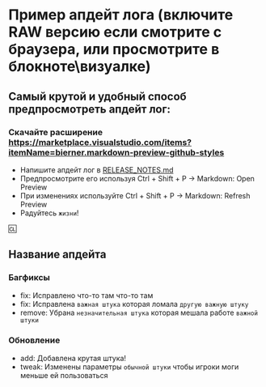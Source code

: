 # Пример апдейт лога (включите RAW версию если смотрите с браузера, или просмотрите в блокноте\визуалке)

## Самый крутой и удобный способ предпросмотреть апдейт лог:

### Скачайте расширение <https://marketplace.visualstudio.com/items?itemName=bierner.markdown-preview-github-styles>

- Напишите апдейт лог в [RELEASE_NOTES.md](RELEASE_NOTES.md)
- Предпросмотрите его используя Ctrl + Shift + P -> Markdown: Open Preview
- При изменениях используйте Ctrl + Shift + P -> Markdown: Refresh Preview
- Радуйтесь `жизни`!

<!--
Здесь вы ДОЛЖНЫ написать список изменений, который будет автоматически добавлен в игру, когда ваш PR будет принят.

В журнал изменений следует помещать только то, что действительно важно игрокам.

В списке изменений тип значка не является часть предложения, поэтому явно указывайте - Добавлен, Удалён, Изменён.
плохо: - add: Новый инструмент для инженеров
хорошо: - add: Добавлен новый инструмент для инженеров

Вы можете указать своё имя после символа :cl: именно оно будет отображаться в журнале изменений (иначе будет использоваться ваше имя на GitHub)
Например: :cl: Ian

-->

:cl:

## Название апдейта

### Багфиксы

- fix: Исправлено что-то там что-то там
- fix: Исправлена `важная штука` которая ломала `другую важную штуку`
- remove: Убрана `незначительная штука` которая мешала работе `важной штуки`

### Обновление

- add: Добавлена крутая штука!
- tweak: Изменены параметры `обычной штуки` чтобы игроки моги меньше ей пользоваться
